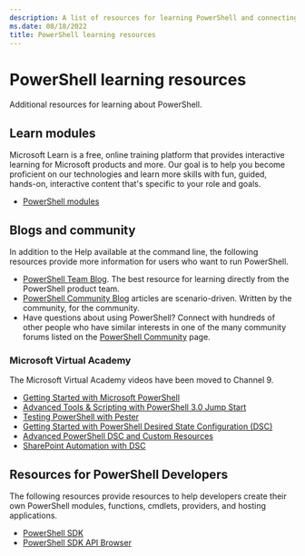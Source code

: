 ```yaml
---
description: A list of resources for learning PowerShell and connecting with other PowerShell users.
ms.date: 08/18/2022
title: PowerShell learning resources
---
```

# PowerShell learning resources

Additional resources for learning about PowerShell.

## Learn modules

Microsoft Learn is a free, online training platform that provides interactive learning for Microsoft
products and more. Our goal is to help you become proficient on our technologies and learn more
skills with fun, guided, hands-on, interactive content that's specific to your role and goals.

- [PowerShell modules][1]

## Blogs and community

In addition to the Help available at the command line, the following resources provide more
information for users who want to run PowerShell.

- [PowerShell Team Blog][2]. The best resource for learning directly from the PowerShell product
  team.
- [PowerShell Community Blog][3] articles are scenario-driven. Written by the community, for the
  community.
- Have questions about using PowerShell? Connect with hundreds of other people who have similar
  interests in one of the many community forums listed on the [PowerShell Community][4] page.

### Microsoft Virtual Academy

The Microsoft Virtual Academy videos have been moved to Channel 9.

- [Getting Started with Microsoft PowerShell][5]
- [Advanced Tools & Scripting with PowerShell 3.0 Jump Start][6]
- [Testing PowerShell with Pester][7]
- [Getting Started with PowerShell Desired State Configuration (DSC)][8]
- [Advanced PowerShell DSC and Custom Resources][9]
- [SharePoint Automation with DSC][10]

## Resources for PowerShell Developers

The following resources provide resources to help developers create their own PowerShell modules,
functions, cmdlets, providers, and hosting applications.

- [PowerShell SDK][11]
- [PowerShell SDK API Browser][12]

<!-- link references -->
[1]: /training/browse/?terms=PowerShell
[2]: https://devblogs.microsoft.com/powershell/
[3]: https://devblogs.microsoft.com/powershell-community/
[4]: /powershell/scripting/community/community-support
[5]: /shows/getting-started-with-microsoft-powershell/
[6]: /shows/advanced-tools-and-scripting-with-powershell-3.0-jump-start/
[7]: /shows/testing-powershell-with-pester/
[8]: /shows/getting-started-with-powershell-dsc/
[9]: /shows/advanced-powershell-dsc-and-custom-resources/
[10]: /shows/sharepoint-automation-with-dsc/
[11]: /powershell/scripting/developer/windows-powershell
[12]: /dotnet/api/system.management.automation
